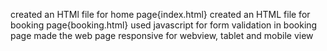 created an HTMl file for home page{index.html}
created an  HTML file for booking page{booking.html}
used javascript for form validation in booking page
made the web page responsive for webview, tablet and mobile view

